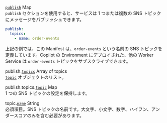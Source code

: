 <div class="separator"></div>

<a id="publish" href="#publish" class="field">`publish`</a> <span class="type">Map</span>  
`publish` セクションを使用すると、サービスは 1 つまたは複数の SNS トピックにメッセージをパブリッシュできます。

```yaml
publish:
  topics:
    - name: order-events
```

上記の例では、この Manifest は、`order-events` という名前の SNS トピックを定義しています。Copilot の Environment にデプロイされた、他の Worker Service は `order-events` トピックをサブスクライブできます。

<span class="parent-field">publish.</span><a id="publish-topics" href="#publish-topics" class="field">`topics`</a> <span class="type">Array of topics</span>  
[`topic`](#publish-topics-topic) オブジェクトのリスト。

<span class="parent-field">publish.topics.</span><a id="publish-topics-topic" href="#publish-topics-topic" class="field">`topic`</a> <span class="type">Map</span>  
1 つの SNS トピックの設定を保持します。

<span class="parent-field">topic.</span><a id="topic-name" href="#topic-name" class="field">`name`</a> <span class="type">String</span>  
必須項目。SNS トピックの名前です。大文字、小文字、数字、ハイフン、アンダースコアのみを含む必要があります。

